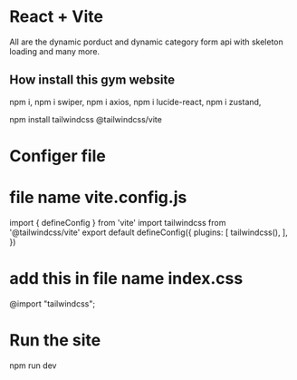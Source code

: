 # React + Vite

All are the dynamic porduct and dynamic category form api with skeleton loading and many more. 



## How install this gym website
npm i,
npm i swiper,
npm i axios,
npm i lucide-react,
npm i zustand,

npm install tailwindcss @tailwindcss/vite
# Configer file
# file name vite.config.js
import { defineConfig } from 'vite'
import tailwindcss from '@tailwindcss/vite'
export default defineConfig({
  plugins: [
    tailwindcss(),
  ],
})
# add this in file name index.css 
@import "tailwindcss";

# Run the site
npm run dev
